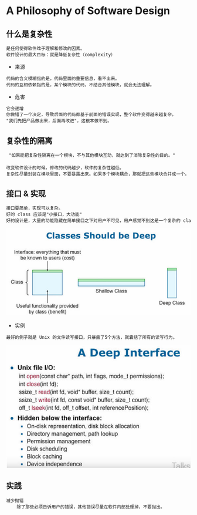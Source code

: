 # A Philosophy of Software Design

## 什么是复杂性
```md
是任何使得软件难于理解和修改的因素。
软件设计的最大目标：就是降低复杂性（complexity）
```
* 来源
```md
代码的含义模糊指的是，代码里面的重要信息，看不出来。
代码的互相依赖指的是，某个模块的代码，不结合其他模块，就会无法理解。
```
* 危害
```md
它会递增
你做错了一个决定，导致后面的代码都基于前面的错误实现，整个软件变得越来越复杂。
"我们先把产品做出来，后面再改进"，这根本做不到。
```

## 复杂性的隔离
```md
 "如果能把复杂性隔离在一个模块，不与其他模块互动，就达到了消除复杂性的目的。"

改变软件设计的时候，修改的代码越少，软件的复杂性越低。
复杂性尽量封装在模块里面，不要暴露出来。如果多个模块耦合，那就把这些模块合并成一个。
```

## 接口 & 实现
```md
接口要简单，实现可以复杂。
好的 class 应该是"小接口，大功能"
好的设计是，大量的功能隐藏在简单接口之下对用户不可见，用户感觉不到这是一个复杂的 class。
```
![](../_pic/interface&implement.png)
* 实例
```md
最好的例子就是 Unix 的文件读写接口，只暴露了5个方法，就囊括了所有的读写行为。
```
![](../_pic/unix-file-IO-interface.png)
## 实践
```md
减少抛错
	除了那些必须告诉用户的错误，其他错误尽量在软件内部处理掉，不要抛出。
```
